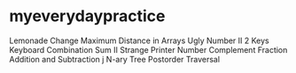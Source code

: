 # myeverydaypractice

Lemonade Change
 Maximum Distance in Arrays
Ugly Number II
 2 Keys Keyboard
Combination Sum II
Strange Printer
Number Complement
 Fraction Addition and Subtraction
 j
N-ary Tree Postorder Traversal
